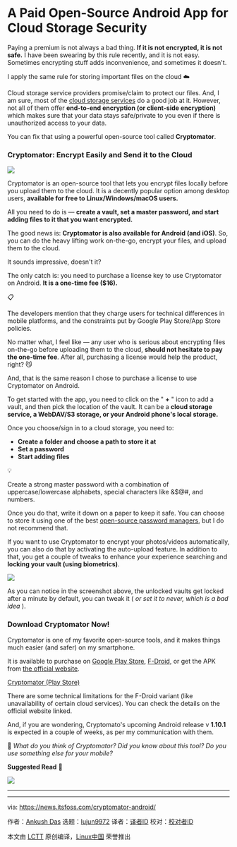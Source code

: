 [#]: subject: "A Paid Open-Source Android App for Cloud Storage Security"
[#]: via: "https://news.itsfoss.com/cryptomator-android/"
[#]: author: "Ankush Das https://news.itsfoss.com/author/ankush/"
[#]: collector: "lujun9972/lctt-scripts-1705972010"
[#]: translator: " "
[#]: reviewer: " "
[#]: publisher: " "
[#]: url: " "

A Paid Open-Source Android App for Cloud Storage Security
======
Paying a premium is not always a bad thing.
**If it is not encrypted, it is not safe.** I have been swearing by this rule recently, and it is not easy. Sometimes encrypting stuff adds inconvenience, and sometimes it doesn't.

I apply the same rule for storing important files on the cloud ☁️

Cloud storage service providers promise/claim to protect our files. And, I am sure, most of the [cloud storage services][1] do a good job at it. However, not all of them offer **end-to-end encryption (or client-side encryption)** which makes sure that your data stays safe/private to you even if there is unauthorized access to your data.

You can fix that using a powerful open-source tool called **Cryptomator**.

### Cryptomator: Encrypt Easily and Send it to the Cloud

![][2]

Cryptomator is an open-source tool that lets you encrypt files locally before you upload them to the cloud. It is a decently popular option among desktop users, **available for free to Linux/Windows/macOS users.**

All you need to do is — **create a vault, set a master password, and start adding files to it that you want encrypted.**

The good news is: **Cryptomator is also available for Android (and iOS)**. So, you can do the heavy lifting work on-the-go, encrypt your files, and upload them to the cloud.

It sounds impressive, doesn't it?

The only catch is: you need to purchase a license key to use Cryptomator on Android. **It is a one-time fee ($16).**

📋

The developers mention that they charge users for technical differences in mobile platforms, and the constraints put by Google Play Store/App Store policies.

No matter what, I feel like — any user who is serious about encrypting files on-the-go before uploading them to the cloud, **should not hesitate to pay the one-time fee**. After all, purchasing a license would help the product, right? 😼

And, that is the same reason I chose to purchase a license to use Cryptomator on Android.

To get started with the app, you need to click on the " **+** " icon to add a vault, and then pick the location of the vault. It can be a **cloud storage service, a WebDAV/S3 storage, or your Android phone's local storage.**

Once you choose/sign in to a cloud storage, you need to:

  * **Create a folder and choose a path to store it at**
  * **Set a password**
  * **Start adding files**



💡

Create a strong master password with a combination of uppercase/lowercase alphabets, special characters like &$@#, and numbers.

Once you do that, write it down on a paper to keep it safe. You can choose to store it using one of the best [open-source password managers][3], but I do not recommend that.

If you want to use Cryptomator to encrypt your photos/videos automatically, you can also do that by activating the auto-upload feature. In addition to that, you get a couple of tweaks to enhance your experience searching and **locking your vault (using biometrics)**.

![][4]

As you can notice in the screenshot above, the unlocked vaults get locked after a minute by default, you can tweak it ( _or set it to never, which is a bad idea_ ).

### Download Cryptomator Now!

Cryptomator is one of my favorite open-source tools, and it makes things much easier (and safer) on my smartphone.

It is available to purchase on [Google Play Store][5], [F-Droid][6], or get the APK from [the official website][7].

[Cryptomator (Play Store)][5]

There are some technical limitations for the F-Droid variant (like unavailability of certain cloud services). You can check the details on the official website linked.

And, if you are wondering, Cryptomato's upcoming Android release v **1.10.1** is expected in a couple of weeks, as per my communication with them.

💬 _What do you think of Cryptomator? Did you know about this tool? Do you use something else for your mobile?_

**Suggested Read** 📖

![][8]

* * *

--------------------------------------------------------------------------------

via: https://news.itsfoss.com/cryptomator-android/

作者：[Ankush Das][a]
选题：[lujun9972][b]
译者：[译者ID](https://github.com/译者ID)
校对：[校对者ID](https://github.com/校对者ID)

本文由 [LCTT](https://github.com/LCTT/TranslateProject) 原创编译，[Linux中国](https://linux.cn/) 荣誉推出

[a]: https://news.itsfoss.com/author/ankush/
[b]: https://github.com/lujun9972
[1]: https://itsfoss.com/cloud-services-linux/
[2]: https://news.itsfoss.com/content/images/2024/05/cryptomator-screenshot.jpg
[3]: https://itsfoss.com/open-source-password-managers/
[4]: https://news.itsfoss.com/content/images/2024/05/cryptomator-android-app.jpg
[5]: https://play.google.com/store/apps/details?id=org.cryptomator&hl=en
[6]: https://f-droid.org/packages/org.cryptomator.lite/
[7]: https://cryptomator.org/android/
[8]: https://itsfoss.com/content/images/size/w256h256/2022/12/android-chrome-192x192.png
